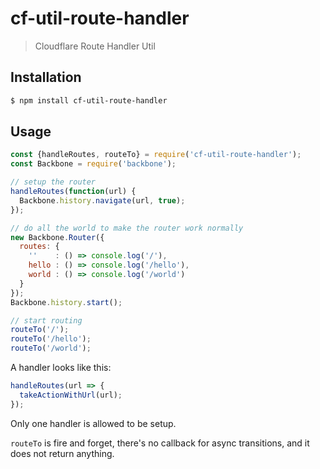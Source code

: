 # cf-util-route-handler

> Cloudflare Route Handler Util

## Installation

```sh
$ npm install cf-util-route-handler
```

## Usage

```js
const {handleRoutes, routeTo} = require('cf-util-route-handler');
const Backbone = require('backbone');

// setup the router
handleRoutes(function(url) {
  Backbone.history.navigate(url, true);
});

// do all the world to make the router work normally
new Backbone.Router({
  routes: {
    ''    : () => console.log('/'),
    hello : () => console.log('/hello'),
    world : () => console.log('/world')
  }
});
Backbone.history.start();

// start routing
routeTo('/');
routeTo('/hello');
routeTo('/world');
```

A handler looks like this:

```js
handleRoutes(url => {
  takeActionWithUrl(url);
});
```

Only one handler is allowed to be setup.

`routeTo` is fire and forget, there's no callback for async transitions, and
it does not return anything.
